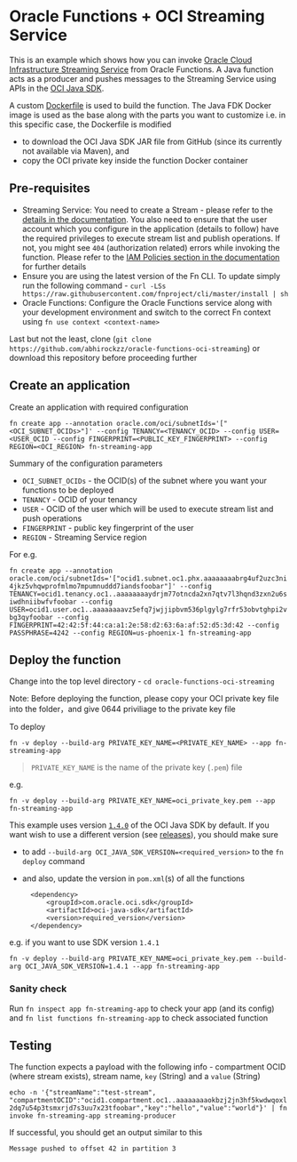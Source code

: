 # Oracle Functions + OCI Streaming Service

This is an example which shows how you can invoke [Oracle Cloud Infrastructure Streaming Service](https://docs.cloud.oracle.com/iaas/Content/Streaming/Concepts/streamingoverview.htm) from Oracle Functions. A Java function acts as a producer and pushes messages to the Streaming Service using APIs in the [OCI Java SDK](https://docs.cloud.oracle.com/iaas/Content/API/SDKDocs/javasdk.htm).

A custom [Dockerfile](Dockerfile) is used to build the function. The Java FDK Docker image is used as the base along with the parts you want to customize i.e. in this specific case, the Dockerfile is modified 

- to download the OCI Java SDK JAR file from GitHub (since its currently not available via Maven), and
- copy the OCI private key inside the function Docker container

## Pre-requisites

- Streaming Service: You need to 	create a Stream - please refer to the [details in the documentation](https://docs.cloud.oracle.com/iaas/Content/Streaming/Tasks/managingstreams.htm). You also need to ensure that the user account which you configure in the application (details to follow) have the required privileges to execute stream list and publish operations. If not, you might see `404` (authorization related) errors while invoking the function. Please refer to the [IAM Policies section in the documentation](https://docs.cloud.oracle.com/iaas/Content/Identity/Reference/streamingpolicyreference.htm) for further details
- Ensure you are using the latest version of the Fn CLI. To update simply run the following command - `curl -LSs https://raw.githubusercontent.com/fnproject/cli/master/install | sh`
- Oracle Functions: Configure the Oracle Functions service along with your development environment and switch to the correct Fn context using `fn use context <context-name>` 

Last but not the least, clone (`git clone https://github.com/abhirockzz/oracle-functions-oci-streaming`) or download this repository before proceeding further

## Create an application

Create an application with required configuration

`fn create app --annotation oracle.com/oci/subnetIds='["<OCI_SUBNET_OCIDs>"]' --config TENANCY=<TENANCY_OCID> --config USER=<USER_OCID --config FINGERPRINT=<PUBLIC_KEY_FINGERPRINT> --config REGION=<OCI_REGION> fn-streaming-app`

Summary of the configuration parameters

- `OCI_SUBNET_OCIDs` - the OCID(s) of the subnet where you want your functions to be deployed
- `TENANCY` - OCID of your tenancy
- `USER` - OCID of the user which will be used to execute stream list and push operations
- `FINGERPRINT` - public key fingerprint of the user
- `REGION` - Streaming Service region

For e.g.

`fn create app --annotation oracle.com/oci/subnetIds='["ocid1.subnet.oc1.phx.aaaaaaaabrg4uf2uzc3ni4jkz5vhqwprofmlmo7mpumnuddd7iandsfoobar"]' --config TENANCY=ocid1.tenancy.oc1..aaaaaaaaydrjm77otncda2xn7qtv7l3hqnd3zxn2u6siwdhniibwfvfoobar --config USER=ocid1.user.oc1..aaaaaaaavz5efq7jwjjipbvm536plgylg7rfr53obvtghpi2vbg3qyfoobar --config FINGERPRINT=42:42:5f:44:ca:a1:2e:58:d2:63:6a:af:52:d5:3d:42 --config PASSPHRASE=4242 --config REGION=us-phoenix-1 fn-streaming-app`

## Deploy the function

Change into the top level directory - `cd oracle-functions-oci-streaming`

Note: Before deploying the function, please copy your OCI private key file into the folder，and give 0644 priviliage to the private key file

To deploy

`fn -v deploy --build-arg PRIVATE_KEY_NAME=<PRIVATE_KEY_NAME> --app fn-streaming-app` 

> `PRIVATE_KEY_NAME` is the name of the private key (`.pem`) file

e.g. 

`fn -v deploy --build-arg PRIVATE_KEY_NAME=oci_private_key.pem --app fn-streaming-app`

This example uses version [`1.4.0`](https://github.com/oracle/oci-java-sdk/releases/tag/v1.4.0) of the OCI Java SDK by default. If you want wish to use a different version (see [releases](https://github.com/oracle/oci-java-sdk/releases)), you should make sure

- to add `--build-arg OCI_JAVA_SDK_VERSION=<required_version>` to the `fn deploy` command
- and also, update the version in `pom.xml`(s) of all the functions

		<dependency>
			<groupId>com.oracle.oci.sdk</groupId>
			<artifactId>oci-java-sdk</artifactId>
			<version>required_version</version>
		</dependency>

e.g. if you want to use SDK version `1.4.1`

`fn -v deploy --build-arg PRIVATE_KEY_NAME=oci_private_key.pem --build-arg OCI_JAVA_SDK_VERSION=1.4.1 --app fn-streaming-app`
 
### Sanity check

Run `fn inspect app fn-streaming-app` to check your app (and its config) and `fn list functions fn-streaming-app` to check associated function

## Testing

The function expects a payload with the following info - compartment OCID (where stream exists), stream name, `key` (String) and a `value` (String)

`echo -n '{"streamName":"test-stream", "compartmentOCID":"ocid1.compartment.oc1..aaaaaaaaokbzj2jn3hf5kwdwqoxl2dq7u54p3tsmxrjd7s3uu7x23tfoobar","key":"hello","value":"world"}' | fn invoke fn-streaming-app streaming-producer`

If successful, you should get an output similar to this

`Message pushed to offset 42 in partition 3`
